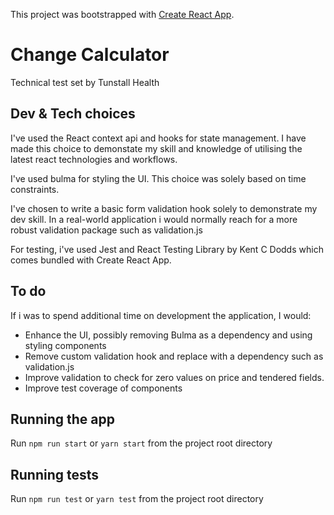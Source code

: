This project was bootstrapped with [Create React App](https://github.com/facebook/create-react-app).

# Change Calculator

Technical test set by Tunstall Health

## Dev & Tech choices

I've used the React context api and hooks for state management. I have made this choice to demonstate my skill and knowledge of utilising the latest react technologies and workflows.

I've used bulma for styling the UI. This choice was solely based on time constraints.

I've chosen to write a basic form validation hook solely to demonstrate my dev skill. In a real-world application i would normally reach for a more robust validation package such as validation.js 

For testing, i've used Jest and React Testing Library by Kent C Dodds which comes bundled with Create React App. 

## To do

If i was to spend additional time on development the application, I would:

- Enhance the UI, possibly removing Bulma as a dependency and using styling components
- Remove custom validation hook and replace with a dependency such as validation.js
- Improve validation to check for zero values on price and tendered fields.
- Improve test coverage of components

## Running the app

Run `npm run start` or `yarn start` from the project root directory

## Running tests

Run `npm run test` or `yarn test` from the project root directory
